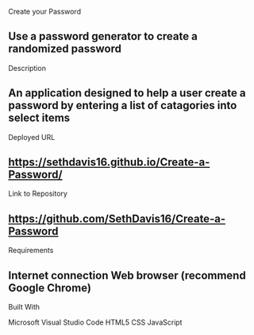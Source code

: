 Create your Password

Use a password generator to create a randomized password
---
Description

An application designed to help a user create a password by entering a list of catagories into select items
---
Deployed URL

https://sethdavis16.github.io/Create-a-Password/
---
Link to Repository

https://github.com/SethDavis16/Create-a-Password
---
Requirements

Internet connection
Web browser (recommend Google Chrome)
---
Built With

Microsoft Visual Studio Code
HTML5
CSS
JavaScript
